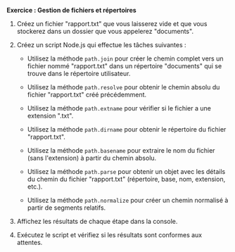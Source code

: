 **Exercice : Gestion de fichiers et répertoires**

1. Créez un fichier "rapport.txt" que vous laisserez vide et que vous stockerez dans un dossier que vous appelerez "documents".

2. Créez un script Node.js qui effectue les tâches suivantes :

    - Utilisez la méthode `path.join` pour créer le chemin complet vers un fichier nommé "rapport.txt" dans un répertoire "documents" qui se trouve dans le répertoire utilisateur.

    - Utilisez la méthode `path.resolve` pour obtenir le chemin absolu du fichier "rapport.txt" créé précédemment.

    - Utilisez la méthode `path.extname` pour vérifier si le fichier a une extension ".txt".

    - Utilisez la méthode `path.dirname` pour obtenir le répertoire du fichier "rapport.txt".

    - Utilisez la méthode `path.basename` pour extraire le nom du fichier (sans l'extension) à partir du chemin absolu.

    - Utilisez la méthode `path.parse` pour obtenir un objet avec les détails du chemin du fichier "rapport.txt" (répertoire, base, nom, extension, etc.).

    - Utilisez la méthode `path.normalize` pour créer un chemin normalisé à partir de segments relatifs.

3. Affichez les résultats de chaque étape dans la console.

4. Exécutez le script et vérifiez si les résultats sont conformes aux attentes.

